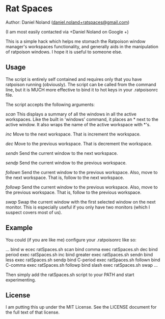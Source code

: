 Rat Spaces
==========
 
Author: Daniel Noland (daniel.noland+ratspaces@gmail.com)

(I am most easily contacted via +Daniel Noland on Google +)

This is a simple hack which helps me stomach the Ratpoison window
manager's workspaces functionality, and generally aids in the
manipulation of ratpoison windows.  I hope it is useful to someone
else. 

Usage
-----

The script is entirely self contained and requires only that you have
ratpoison running (obviously).  The script can be called from the
command line, but it is MUCH more effective to bind it to hot keys in
your .ratpoisonrc file.

The script accepts the following arguments:

*scan*
This displays a summary of all the windows in all the active workspaces.
Like the built in 'windows' command, it places an \* next to the active
window.  It also wraps the name of the active workspace with \*'s.

*inc*
Move to the next workspace. That is increment the workspace.

*dec*
Move to the previous workspace. That is decrement the workspace.

*sendn*
Send the current window to the next workspace.

*sendp*
Send the current window to the previous workspace.

*follown*
Send the current window to the previous workspace. Also, move to the
next workspace.  That is, follow to the next workspace.

*followp*
Send the current window to the previous workspace. Also, move to the
previous workspace.  That is, follow to the previous workspace.

*swap*
Swap the current window with the first selected window on the next
monitor.  This is especially useful if you only have two monitors (which
I suspect covers most of us).

Example 
-------

You could (if you are like me) configure your .ratpoisonrc like so:

...
bind w ecec ratSpaces.sh scan
bind comma exec ratSpaces.sh dec
bind period exec ratSpaces.sh inc
bind greater exec ratSpaces.sh sendn
bind less exec ratSpaces.sh sendp
bind C-period exec ratSpaces.sh follown
bind C-comma exec ratSpaces.sh followp
bind slash exec ratSpaces.sh swap
...

Then simply add the ratSpaces.sh script to your PATH and start
experimenting.

License
-------

I am putting this up under the MIT License.  See the LICENSE document
for the full text of that license.
